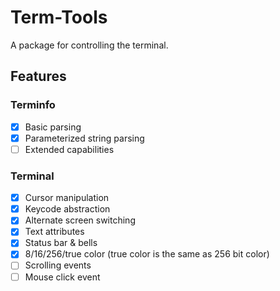 # Term-Tools
A package for controlling the terminal.

## Features
### Terminfo
- [x] Basic parsing
- [x] Parameterized string parsing
- [ ] Extended capabilities

### Terminal
- [x] Cursor manipulation
- [x] Keycode abstraction
- [x] Alternate screen switching
- [x] Text attributes
- [x] Status bar & bells
- [x] 8/16/256/true color (true color is the same as 256 bit color)
- [ ] Scrolling events
- [ ] Mouse click event